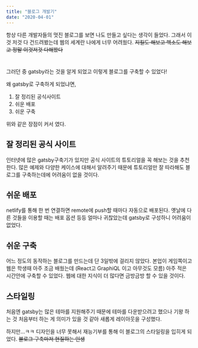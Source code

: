 ```yaml
---
title: "블로그 개발기"
date: "2020-04-01"
---
```


항상 다른 개발자들의 멋진 블로그를 보면 나도 만들고 싶다는 생각이 들었다. 그래서 이것 저것 다 건드려봤는데 웹의 세계란 나에게 너무 어려웠다. ~~지킬도 해보고 헥소도 해보고 정말 이것저것 다해봤다~~

#

그러던 중 gatsby라는 것을 알게 되었고 이렇게 블로그를 구축할 수 있었다!

왜 gatsby로 구축하게 되었냐면,

1. 잘 정리된 공식사이트
2. 쉬운 배포
3. 쉬운 구축

위와 같은 장점이 커서 였다.

## 잘 정리된 공식 사이트
인터넷에 많은 gatsby구축기가 있지만 공식 사이트의 튜토리얼을 꼭 해보는 것을 추천한다. 많은 예제와 다양한 케이스에 대해서 알려주기 때문에 튜토리얼만 잘 따라해도 블로그를 구축하는데에 어려움이 없을 것이다.

## 쉬운 배포
netlify를 통해 한 번 연결하면 remote에 push할 때마다 자동으로 배포된다. 옛날에 다른 것들을 이용할 때는 배포 옵션 등등 얼마나 귀찮았는데 gatsby로 구성하니 어려움이 없었다.

## 쉬운 구축
어느 정도의 동작하는 블로그를 만드는데 단 3일밖에 걸리지 않았다. 본업이 게임쪽이고 웹은 학생때 아주 조금 배웠는데 (React고 GraphiQL 이고 아무것도 모름) 아주 적은 시간안에 구축할 수 있었다. 웹에 대한 지식이 더 많다면 금방금방 할 수 있을 것이다.


## 스타일링
처음엔 gatsby는 많은 테마를 지원해주기 때문에 테마를 다운받으려고 했으나 기왕 하는 것 처음부터 하는 게 의미가 있을 것 같아 새롭게 레이아웃을 구성했다.

하지만...ㅋㅋ 디자인을 너무 못해서 재능기부를 통해 이 블로그의 스타일링을 입히게 되었다.
~~블로그 구축마저 현질하는 인생~~


#

#


#